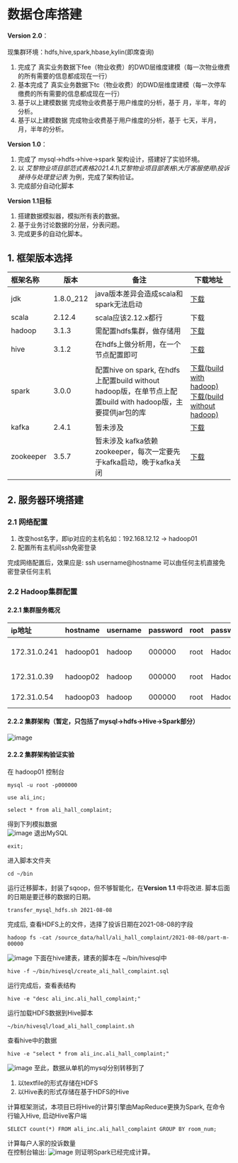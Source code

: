 # 数据仓库搭建

**Version 2.0**：<br>
<br>
现集群环境：hdfs,hive,spark,hbase,kylin(即席查询)
1. 完成了 真实业务数据下fee（物业收费）的DWD层维度建模（每一次物业缴费的所有需要的信息都成现在一行）
2. 基本完成了 真实业务数据下tc（物业收费）的DWD层维度建模（每一次停车缴费的所有需要的信息都成现在一行）
3. 基于以上建模数据 完成物业收费基于用户维度的分析，基于 月，半年，年的分析。
4. 基于以上建模数据 完成物业收费基于用户维度的分析，基于 七天，半月，月，半年的分析。


**Version 1.0**：<br>
1. 完成了 mysql->hdfs->hive->spark 架构设计，搭建好了实验环境。
2. 以 *艾黎物业项目部范式表格2021.4.1\艾黎物业项目部表格\大厅客服使用\投诉接待与处理登记表* 为例，完成了架构验证。
3. 完成部分自动化脚本

**Version 1.1目标** <br>
1. 搭建数据模拟器，模拟所有表的数据。
2. 基于业务讨论数据的分层，分表问题。
3. 完成更多的自动化脚本。

## 1. 框架版本选择

|框架名称|版本|备注|下载地址|  
|:-------|---|-------|--|
|jdk|1.8.0_212|java版本差异会造成scala和spark无法启动|[下载]()|
|scala|2.12.4|scala应该2.12.x都行|下载|
|hadoop|3.1.3|需配置hdfs集群，做存储用|[下载](https://drive.google.com/file/d/1WAcF_Vy26GgC1Fdw1R1nLquYFMReszsz/view?usp=sharing)|
|hive|3.1.2|在hdfs上做分析用，在一个节点配置即可|[下载](https://drive.google.com/file/d/1jNhC-qrCwT39enyDqvgDnmXhOt7rRO_F/view?usp=sharing)|
|spark|3.0.0|配置hive on spark, 在hdfs上配置build without hadoop版，在单节点上配置build with hadoop版，主要提供jar包的库|[下载(build with hadoop)](https://drive.google.com/file/d/1Q3W4NG332qyvmZQeIQ_oyZdrlnHx8nLn/view?usp=sharing)<br> [下载(build without hadoop)](https://drive.google.com/file/d/1rvdVzuSaQvJVinAgokc-RX2uMpEYWZvR/view?usp=sharing)|
|kafka|2.4.1|暂未涉及|[下载](https://drive.google.com/file/d/1isVqJ0j3OtAs2MeZsk6g0lQBElteBZr4/view?usp=sharing)|
|zookeeper|3.5.7|暂未涉及 kafka依赖zookeeper，每次一定要先于kafka启动，晚于kafka关闭|[下载](https://drive.google.com/file/d/1wFcXjod5o_-lXXfYWXEwVylVYEIRWolf/view?usp=sharing)|

## 2. 服务器环境搭建
### 2.1 网络配置
1. 改变host名字，即ip对应的主机名如：192.168.12.12 -> hadoop01
2. 配置所有主机间ssh免密登录

完成网络配置后，效果应是: ssh username@hostname 可以由任何主机直接免密登录任何主机

### 2.2 Hadoop集群配置
#### 2.2.1 集群服务概况

|ip地址|hostname|username|password|root|password|集群中角色|
|:-------|---|-------|--|----|--|--|
|172.31.0.241| hadoop01|hadoop|000000|root|Hadoop.|NameNode<br>DataNode<br>JobHistoryServer|
|172.31.0.39|  hadoop02|hadoop|000000|root|Hadoop.|ResourceManager<br>DataNode|
|172.31.0.54|  hadoop03|hadoop|000000|root|Hadoop.|secondartNameNode<br>DataNode|

#### 2.2.2 集群架构（暂定，只包括了mysql->hdfs->Hive->Spark部分）
![image](https://user-images.githubusercontent.com/44830402/128547756-b8529df6-68b3-48f1-b01c-99e40dc8eff7.png)

#### 2.2.2 集群架构验证实验
在 hadoop01 控制台
```
mysql -u root -p000000
```
```
use ali_inc;
```
```
select * from ali_hall_complaint;
```
得到下列模拟数据<br>
![image](https://user-images.githubusercontent.com/44830402/128549167-275c5956-2751-4fd5-8e5d-215ea19c03d7.png)
退出MySQL<br>
```
exit;
```
进入脚本文件夹<br>
```
cd ~/bin
```
运行迁移脚本，封装了sqoop，但不够智能化，在**Version 1.1** 中将改进. 脚本后面的日期是要迁移的数据的日期。
```
transfer_mysql_hdfs.sh 2021-08-08
```
完成后, 查看HDFS上的文件，选择了投诉日期在2021-08-08的字段<br>
```
hadoop fs -cat /source_data/hall/ali_hall_complaint/2021-08-08/part-m-00000
```
![image](https://user-images.githubusercontent.com/44830402/128550639-94eefa5b-0cc3-46ec-bc70-51aeec3e189e.png)
下面在hive建表，建表的脚本在 ~/bin/hivesql中
```
hive -f ~/bin/hivesql/create_ali_hall_complaint.sql
```
运行完成后，查看表结构
```
hive -e "desc ali_inc.ali_hall_complaint;"
```
运行加载HDFS数据到Hive脚本
```
~/bin/hivesql/load_ali_hall_complaint.sh
```
查看hive中的数据
```
hive -e "select * from ali_inc.ali_hall_complaint;"
```
![image](https://user-images.githubusercontent.com/44830402/128551829-8fe213f7-caa6-416f-a374-653d9d5ee42f.png)
至此，数据从单机的mysql分别转移到了
1. 以textfile的形式存储在HDFS
2. 以Hive表的形式存储在基于HDFS的Hive

计算框架测试，本项目已将Hive的计算引擎由MapReduce更换为Spark, 在命令行输入Hive, 启动Hive客户端
```
SELECT count(*) FROM ali_inc.ali_hall_complaint GROUP BY room_num;
```
计算每户人家的投诉数量<br>
在控制台输出:
![image](https://user-images.githubusercontent.com/44830402/128552828-2d3a1616-4ede-42d8-8610-82aef1032313.png)
则证明Spark已经完成计算。
